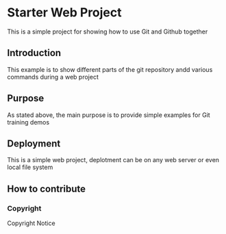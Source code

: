 # Starter Web Project

This is a simple project for showing how to use Git and Github together

## Introduction

This example is to show different parts of the git repository andd various commands during a web project 

## Purpose

As stated above, the main purpose is to provide simple examples for Git training demos

## Deployment

This is a simple web project, deplotment can be on any web server or even local file system

## How to contribute

### Copyright

Copyright Notice
